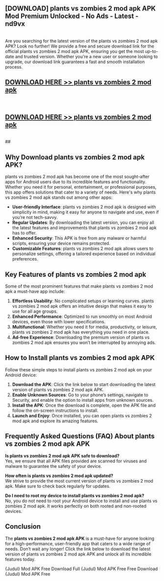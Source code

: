 ## [DOWNLOAD] plants vs zombies 2 mod apk APK Mod  Premium Unlocked - No Ads - Latest - nd9vx <br>
<br>
Are you searching for the latest version of the plants vs zombies 2 mod apk APK? Look no further! We provide a free and secure download link for the official plants vs zombies 2 mod apk APK, ensuring you get the most up-to-date and trusted version. Whether you're a new user or someone looking to upgrade, our download link guarantees a fast and smooth installation process.


## [DOWNLOAD HERE >> plants vs zombies 2 mod apk](http://leaked.freeplayer.one?title=plants_vs_zombies_2_mod_apk&ref=06)
  <br>

## [DOWNLOAD HERE >> plants vs zombies 2 mod apk](http://leaked.freeplayer.one?title=plants_vs_zombies_2_mod_apk&ref=06)
  <br>
  ##



## Why Download plants vs zombies 2 mod apk APK?

plants vs zombies 2 mod apk has become one of the most sought-after apps for Android users due to its incredible features and functionality. Whether you need it for personal, entertainment, or professional purposes, this app offers solutions that cater to a variety of needs. Here's why plants vs zombies 2 mod apk stands out among other apps:

- **User-friendly Interface**: plants vs zombies 2 mod apk is designed with simplicity in mind, making it easy for anyone to navigate and use, even if you’re not tech-savvy.
- **Regular Updates**: By downloading the latest version, you can enjoy all the latest features and improvements that plants vs zombies 2 mod apk has to offer.
- **Enhanced Security**: This APK is free from any malware or harmful scripts, ensuring your device remains protected.
- **Customizable Features**: plants vs zombies 2 mod apk allows users to personalize settings, offering a tailored experience based on individual preferences.

## Key Features of plants vs zombies 2 mod apk

Some of the most prominent features that make plants vs zombies 2 mod apk a must-have app include:

1. **Effortless Usability**: No complicated setups or learning curves. plants vs zombies 2 mod apk offers an intuitive design that makes it easy to use for all age groups.
2. **Enhanced Performance**: Optimized to run smoothly on most Android devices, even those with lower specifications.
3. **Multifunctional**: Whether you need it for media, productivity, or leisure, plants vs zombies 2 mod apk has everything you need in one place.
4. **Ad-free Experience**: Downloading the premium version of plants vs zombies 2 mod apk ensures you won’t be interrupted by annoying ads.

## How to Install plants vs zombies 2 mod apk APK

Follow these simple steps to install plants vs zombies 2 mod apk on your Android device:

1. **Download the APK**: Click the link below to start downloading the latest version of plants vs zombies 2 mod apk APK.
2. **Enable Unknown Sources**: Go to your phone’s settings, navigate to Security, and enable the option to install apps from unknown sources.
3. **Install the APK**: Once the download is complete, open the APK file and follow the on-screen instructions to install.
4. **Launch and Enjoy**: Once installed, you can open plants vs zombies 2 mod apk and explore its amazing features.

## Frequently Asked Questions (FAQ) About plants vs zombies 2 mod apk APK

**Is plants vs zombies 2 mod apk APK safe to download?**  
Yes, we ensure that all APK files provided are scanned for viruses and malware to guarantee the safety of your device.

**How often is plants vs zombies 2 mod apk updated?**  
We strive to provide the most current version of plants vs zombies 2 mod apk. Make sure to check back regularly for updates.

**Do I need to root my device to install plants vs zombies 2 mod apk?**  
No, you do not need to root your Android device to install and use plants vs zombies 2 mod apk. It works perfectly on both rooted and non-rooted devices.

## Conclusion

The **plants vs zombies 2 mod apk APK** is a must-have for anyone looking for a high-performance, user-friendly app that caters to a wide range of needs. Don’t wait any longer! Click the link below to download the latest version of plants vs zombies 2 mod apk APK and unlock all its incredible features today.

{Judul} Mod APK Free
Download Full {Judul} Mod APK Free
Free Download {Judul} Mod APK Free

